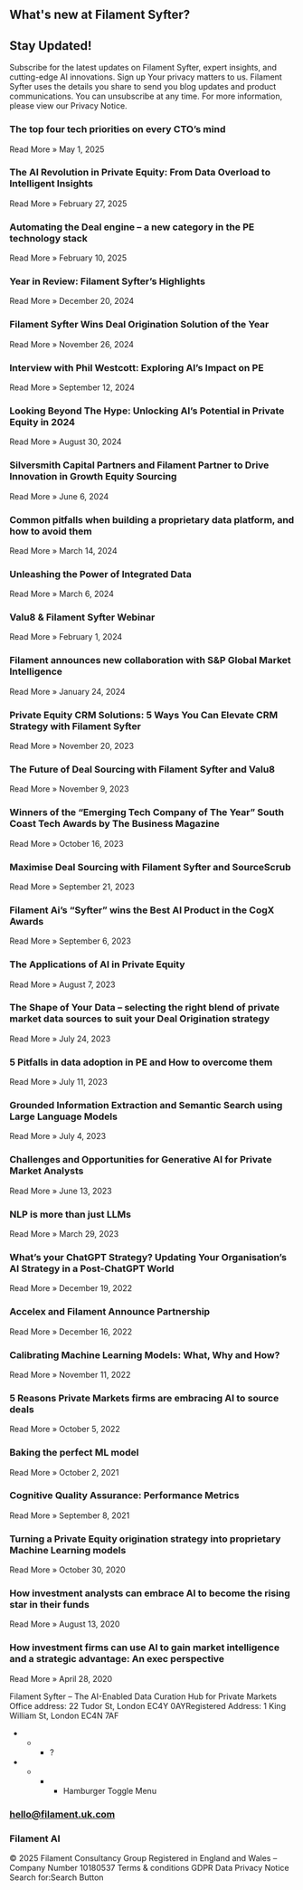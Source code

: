## What's new at Filament Syfter?
## Stay Updated!
Subscribe for the latest updates on Filament Syfter, expert insights, and cutting-edge AI innovations.
Sign up
Your privacy matters to us. Filament Syfter uses the details you share to send you blog updates and product communications. You can unsubscribe at any time. For more information, please view our Privacy Notice.

### The top four tech priorities on every CTO’s mind 
 Read More » 
May 1, 2025 

### The AI Revolution in Private Equity: From Data Overload to Intelligent Insights 
 Read More » 
February 27, 2025 

### Automating the Deal engine – a new category in the PE technology stack 
 Read More » 
February 10, 2025 

### Year in Review: Filament Syfter’s Highlights 
 Read More » 
December 20, 2024 

### Filament Syfter Wins Deal Origination Solution of the Year 
 Read More » 
November 26, 2024 
### Interview with Phil Westcott: Exploring AI’s Impact on PE 
 Read More » 
September 12, 2024 

### Looking Beyond The Hype: Unlocking AI’s Potential in Private Equity in 2024 
 Read More » 
August 30, 2024 

### Silversmith Capital Partners and Filament Partner to Drive Innovation in Growth Equity Sourcing 
 Read More » 
June 6, 2024 

### Common pitfalls when building a proprietary data platform, and how to avoid them 
 Read More » 
March 14, 2024 

### Unleashing the Power of Integrated Data 
 Read More » 
March 6, 2024 
### Valu8 & Filament Syfter Webinar 
 Read More » 
February 1, 2024 

### Filament announces new collaboration with S&P Global Market Intelligence 
 Read More » 
January 24, 2024 

### Private Equity CRM Solutions: 5 Ways You Can Elevate CRM Strategy with Filament Syfter 
 Read More » 
November 20, 2023 

### The Future of Deal Sourcing with Filament Syfter and Valu8 
 Read More » 
November 9, 2023 

### Winners of the “Emerging Tech Company of The Year” South Coast Tech Awards by The Business Magazine 
 Read More » 
October 16, 2023 

### Maximise Deal Sourcing with Filament Syfter and SourceScrub 
 Read More » 
September 21, 2023 

### Filament Ai’s “Syfter” wins the Best AI Product in the CogX Awards 
 Read More » 
September 6, 2023 

### The Applications of AI in Private Equity 
 Read More » 
August 7, 2023 

### The Shape of Your Data – selecting the right blend of private market data sources to suit your Deal Origination strategy 
 Read More » 
July 24, 2023 

### 5 Pitfalls in data adoption in PE and How to overcome them 
 Read More » 
July 11, 2023 

### Grounded Information Extraction and Semantic Search using Large Language Models 
 Read More » 
July 4, 2023 

### Challenges and Opportunities for Generative AI for Private Market Analysts 
 Read More » 
June 13, 2023 

### NLP is more than just LLMs 
 Read More » 
March 29, 2023 

### What’s your ChatGPT Strategy? Updating Your Organisation’s AI Strategy in a Post-ChatGPT World 
 Read More » 
December 19, 2022 

### Accelex and Filament Announce Partnership 
 Read More » 
December 16, 2022 

### Calibrating Machine Learning Models: What, Why and How? 
 Read More » 
November 11, 2022 

### 5 Reasons Private Markets firms are embracing AI to source deals 
 Read More » 
October 5, 2022 

### Baking the perfect ML model 
 Read More » 
October 2, 2021 

### Cognitive Quality Assurance: Performance Metrics 
 Read More » 
September 8, 2021 

### Turning a Private Equity origination strategy into proprietary Machine Learning models 
 Read More » 
October 30, 2020 

### How investment analysts can embrace AI to become the rising star in their funds 
 Read More » 
August 13, 2020 

### How investment firms can use AI to gain market intelligence and a strategic advantage: An exec perspective 
 Read More » 
April 28, 2020 

Filament Syfter – The AI-Enabled Data Curation Hub for Private Markets
Office address: 22 Tudor St, London EC4Y 0AYRegistered Address: 1 King William St, London EC4N 7AF
 * * * ?
 * * * * Hamburger Toggle Menu
 ### hello@filament.uk.com 

### Filament AI 
© 2025 Filament Consultancy Group Registered in England and Wales – Company Number 10180537
Terms & conditions
GDPR Data Privacy Notice
Search for:Search Button